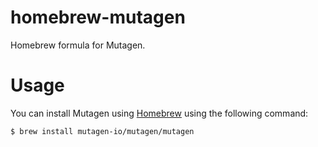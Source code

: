 # homebrew-mutagen

Homebrew formula for Mutagen.


# Usage

You can install Mutagen using [Homebrew](https://brew.sh) using the following
command:

    $ brew install mutagen-io/mutagen/mutagen
